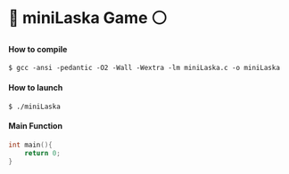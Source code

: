 # :red_circle: miniLaska Game :white_circle:

#### How to compile

`$ gcc -ansi -pedantic -O2 -Wall -Wextra -lm miniLaska.c -o miniLaska`

#### How to launch

`$ ./miniLaska`

#### Main Function
```c
int main(){
	return 0;
}
```
